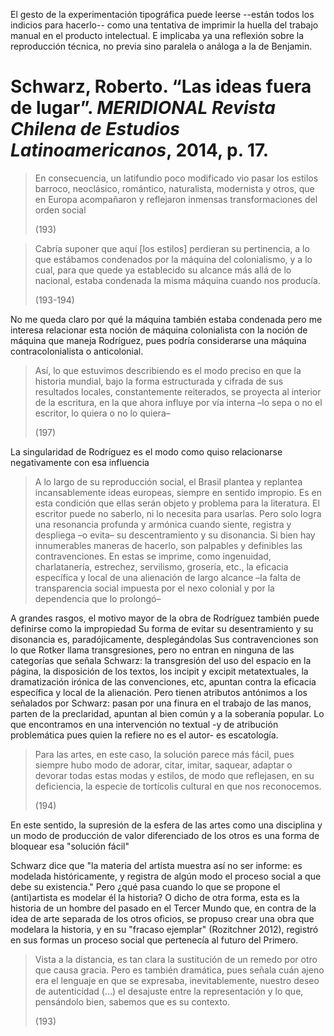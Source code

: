El gesto de la experimentación tipográfica puede leerse --están todos los indicios para hacerlo-- como una tentativa de imprimir la huella del trabajo manual en el producto intelectual. E implicaba ya una reflexión sobre la reproducción técnica, no previa sino paralela o análoga a la de Benjamin.


# Schwarz, Roberto. “Las ideas fuera de lugar”. _MERIDIONAL Revista Chilena de Estudios Latinoamericanos_, 2014, p. 17.

> En consecuencia, un latifundio poco modificado vio pasar los estilos barroco, neoclásico, romántico, naturalista, modernista y otros, que en Europa acompañaron y reflejaron inmensas transformaciones del orden social
> 
> (193)



> Cabría suponer que aquí [los estilos] perdieran su pertinencia, a lo que estábamos condenados por la máquina del colonialismo, y a lo cual, para que quede ya establecido su alcance más allá de lo nacional, estaba condenada la misma máquina cuando nos producía.
> 
> (193-194)

No me queda claro por qué la máquina también estaba condenada pero me interesa relacionar esta noción de máquina colonialista con la noción de máquina que maneja Rodríguez, pues podría considerarse una máquina contracolonialista o anticolonial.


> Así, lo que estuvimos describiendo es el modo preciso en que la historia mundial, bajo la forma estructurada y cifrada de sus resultados locales, constantemente reiterados, se proyecta al interior de la escritura, en la que ahora influye por vía interna –lo sepa o no el escritor, lo quiera o no lo quiera–
> 
> (197)

La singularidad de Rodríguez es el modo como quiso relacionarse negativamente con esa influencia


> A lo largo de su reproducción social, el Brasil plantea y replantea incansablemente ideas europeas, siempre en sentido impropio. Es en esta condición que ellas serán objeto y problema para la literatura. El escritor puede no saberlo, ni lo necesita para usarlas. Pero solo logra una resonancia profunda y armónica cuando siente, registra y despliega –o evita– su descentramiento y su disonancia. Si bien hay innumerables maneras de hacerlo, son palpables y definibles las contravenciones. En estas se imprime, como ingenuidad, charlatanería, estrechez, servilismo, grosería, etc., la eficacia específica y local de una alienación de largo alcance –la falta de transparencia social impuesta por el nexo colonial y por la dependencia que lo prolongó–

A grandes rasgos, el motivo mayor de la obra de Rodríguez también puede definirse como la impropiedad
Su forma de evitar su desentramiento y su disonancia es, paradójicamente, desplegándolas
Sus contravenciones son lo que Rotker llama transgresiones, pero no entran en ninguna de las categorías que señala Schwarz: la transgresión del uso del espacio en la página, la disposición de los textos, los incipit y excipit metatextuales, la dramatización irónica de las convenciones, etc, apuntan contra la eficacia específica y local de la alienación. Pero tienen atributos antónimos a los señalados por Schwarz: pasan por una finura en el trabajo de las manos, parten de la preclaridad, apuntan al bien común y a la soberanía popular.
Lo que encontramos en una intervención no textual -y de atribución problemática pues quien la refiere no es el autor- es escatología.



> Para las artes, en este caso, la solución parece más fácil, pues siempre hubo modo de adorar, citar, imitar, saquear, adaptar o devorar todas estas modas y estilos, de modo que reflejasen, en su deficiencia, la especie de tortícolis cultural en que nos reconocemos.
> 
> (194)

En este sentido, la supresión de la esfera de las artes como una disciplina y un modo de producción de valor diferenciado de los otros es una forma de bloquear esa "solución fácil"



Schwarz dice que "la materia del artista muestra así no ser informe: es modelada históricamente, y registra de algún modo el proceso social a que debe su existencia." Pero ¿qué pasa cuando lo que se propone el (anti)artista es modelar él la historia? O dicho de otra forma, esta es la historia de un hombre del pasado en el Tercer Mundo que, en contra de la idea de arte separada de los otros oficios, se propuso crear una obra que modelara la historia, y en su "fracaso ejemplar" (Rozitchner 2012), registró en sus formas un proceso social que pertenecía al futuro del Primero.


> Vista a la distancia, es tan clara la sustitución de un remedo por otro que causa gracia. Pero es también dramática, pues señala cuán ajeno era el lenguaje en que se expresaba, inevitablemente, nuestro deseo de autenticidad (...) el desajuste entre la representación y lo que, pensándolo bien, sabemos que es su contexto.
> 
> (193)